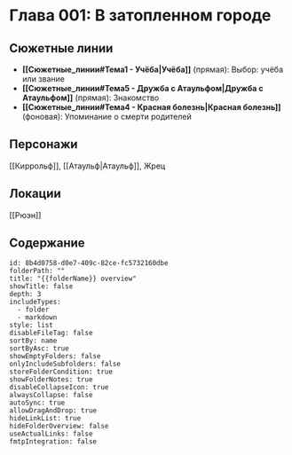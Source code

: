 ﻿---
type: глава
project: "Тонущий_мир"
number: "001"
created: "2025-08-04"
plot_lines: 
- line: "Учёба"
  degree: "прямая"
  description: "Выбор: учёба или звание"
- line: "Дружба с Атаульфом"
  degree: "прямая"
  description: "Знакомство"
- line: "Красная болезнь"
  degree: "фоновая"
  description: "Упоминание о смерти родителей"
tags: [Тема1_прямая, Тема5_прямая, Тема4_фоновая]
characters: ["Киррольф", "Атаульф", "Жрец"]
locations: ["Рюэн"]
---

# Глава 001: В затопленном городе

## Сюжетные линии
- **[[Сюжетные_линии#Тема1 - Учёба|Учёба]]** (прямая): Выбор: учёба или звание
- **[[Сюжетные_линии#Тема5 - Дружба с Атаульфом|Дружба с Атаульфом]]** (прямая): Знакомство
- **[[Сюжетные_линии#Тема4 - Красная болезнь|Красная болезнь]]** (фоновая): Упоминание о смерти родителей

## Персонажи
[[Киррольф]], [[Атаульф|Атаульф]], Жрец

## Локации
[[Рюэн]]

## Содержание
```folder-overview
id: 8b4d0758-d0e7-409c-82ce-fc5732160dbe
folderPath: ""
title: "{{folderName}} overview"
showTitle: false
depth: 3
includeTypes:
  - folder
  - markdown
style: list
disableFileTag: false
sortBy: name
sortByAsc: true
showEmptyFolders: false
onlyIncludeSubfolders: false
storeFolderCondition: true
showFolderNotes: true
disableCollapseIcon: true
alwaysCollapse: false
autoSync: true
allowDragAndDrop: true
hideLinkList: true
hideFolderOverview: false
useActualLinks: false
fmtpIntegration: false
```




